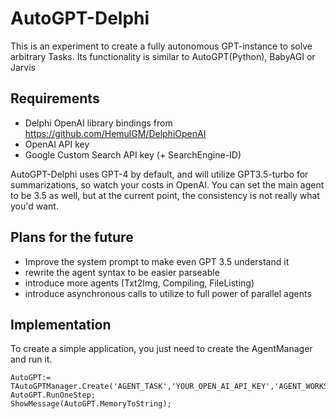 # AutoGPT-Delphi
This is an experiment to create a fully autonomous GPT-instance to solve arbitrary Tasks. Its functionality is similar to AutoGPT(Python), BabyAGI or Jarvis
## Requirements
  - Delphi OpenAI library bindings from https://github.com/HemulGM/DelphiOpenAI
  - OpenAI API key
  - Google Custom Search API key (+ SearchEngine-ID)

AutoGPT-Delphi uses GPT-4 by default, and will utilize GPT3.5-turbo for summarizations, so watch your costs in OpenAI. You can set the main agent to be 3.5 as well,
but at the current point, the consistency is not really what you'd want.
## Plans for the future
  - Improve the system prompt to make even GPT 3.5 understand it
  - rewrite the agent syntax to be easier parseable
  - introduce more agents (Txt2Img, Compiling, FileListing)
  - introduce asynchronous calls to utilize to full power of parallel agents
## Implementation

To create a simple application, you just need to create the AgentManager and run it.
```delphi
AutoGPT:= TAutoGPTManager.Create('AGENT_TASK','YOUR_OPEN_AI_API_KEY','AGENT_WORKSPACE_DIRECTORY','GOOGLE_CUSTOM_SEARCH_API_KEY','GOOGLE_CUSTOM_SEARCH_ENGINE_ID',UserCallback);
AutoGPT.RunOneStep;
ShowMessage(AutoGPT.MemoryToString);

```

 
